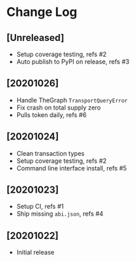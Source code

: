 # Change Log


## [Unreleased]
  - Setup coverage testing, refs #2
  - Auto publish to PyPI on release, refs #3


## [20201026]
  - Handle TheGraph `TransportQueryError`
  - Fix crash on total supply zero
  - Pulls token daily, refs #6


## [20201024]
  - Clean transaction types
  - Setup coverage testing, refs #2
  - Command line interface install, refs #5


## [20201023]
  - Setup CI, refs #1
  - Ship missing `abi.json`, refs #4


## [20201022]
  - Initial release
